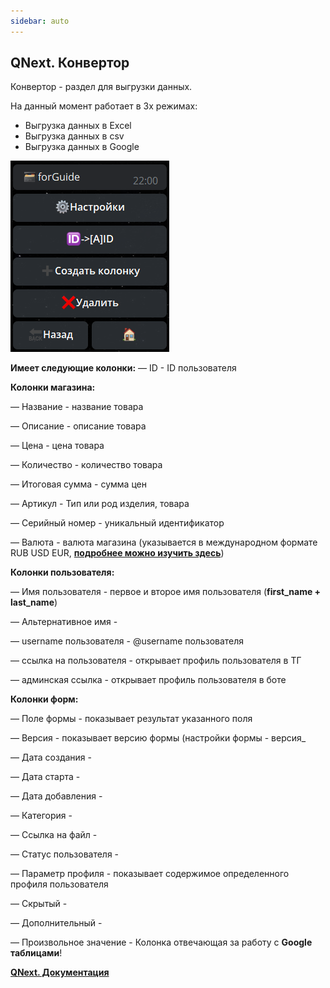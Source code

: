 ```yaml
---
sidebar: auto
---
```


## QNext. Конвертор

Конвертор - раздел для выгрузки данных.

На данный момент работает в 3х режимах:
* Выгрузка данных в Excel
* Выгрузка данных в csv
* Выгрузка данных в Google

![](./1.png)

**Имеет следующие колонки:**
— ID - ID пользователя

**Колонки магазина:**

— Название - название товара

— Описание - описание товара

— Цена - цена товара

— Количество - количество товара

— Итоговая сумма - сумма цен

— Артикул - Тип или род изделия, товара

— Серийный номер - уникальный идентификатор

— Валюта - валюта магазина (указывается в международном формате RUB USD EUR, [**подробнее можно изучить здесь**](https://ru.wikipedia.org/wiki/%D0%A1%D0%BF%D0%B8%D1%81%D0%BE%D0%BA_%D0%B7%D0%BD%D0%B0%D0%BA%D0%BE%D0%B2_%D0%B2%D0%B0%D0%BB%D1%8E%D1%82))

**Колонки пользователя:**

— Имя пользователя - первое и второе имя пользователя (**first_name + last_name**)

— Альтернативное имя - 

— username пользователя - @username пользователя

— ссылка на пользователя - открывает профиль пользователя в ТГ

— админская ссылка - открывает профиль пользователя в боте

**Колонки форм:**

— Поле формы - показывает результат указанного поля

— Версия - показывает версию формы (настройки формы - версия_

— Дата создания - 

— Дата старта - 

— Дата добавления - 

— Категория - 

— Ссылка на файл - 

— Статус пользователя - 

— Параметр профиля - показывает содержимое определенного профиля пользователя

— Скрытый - 

— Дополнительный - 

— Произвольное значение - Колонка отвечающая за работу с **Google таблицами**!



[**QNext. Документация**](/docs-test/ph/QNext-admin-documentation-05-08)
